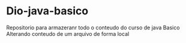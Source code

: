 # Dio-java-basico
Repositorio para armazeranr todo o conteudo do curso de java Basico
Alterando conteudo de um arquivo de forma local